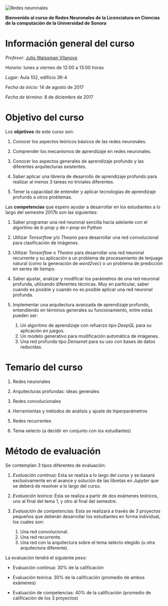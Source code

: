 
![Redes neuronales](http://cosmonio.com/Research/Deep-Learning/files/small_1420.png)

**Bienvenido al curso de Redes Neuronales de la Licenciatura en Ciencias de la computación de la Universidad de Sonora**


# Información general del curso

*Profesor:* [Julio Waissman Vilanova](http://mat.uson.mx/~juliowaissman/)

*Horario*: lunes a viernes de 12:00 a 13:00 horas

*Lugar:* Aula 102, edificio 3K-4

*Fecha de inicio:* 14 de agosto de 2017

*Fecha de término:* 8 de diciembre de 2017



# Objetivo del curso

Los **objetivos** de este curso son:

1. Conocer los aspectos teóricos básicos de las redes neuronales.

2. Comprender los mecanismos de aprendizaje en redes neuronales.

3. Conocer los aspectos generales de aprendizaje profundo y las
   diferentes arquitecturas existentes.

4. Saber aplicar una librería de desarrollo de aprendizaje profundo
   para realizar al menos 3 tareas no triviales diferentes.

5. Tener la capacidad de entender y aplicar tecnologías de aprendizaje
   profundo a otros problemas.

Las **competencias** que espero ayudar a desarrollar en los estudiantes a
lo largo del semestre 2017b son las siguientes:

1. Saber programar una red neuronal sencilla hacia adelante con el
   algoritmo de *b-prop* y de *r-prop* en Python

2. Utilizar *Tensorflow* y/o *Theano* para desarrollar una red
   convolucional para clasificación de imágenes.

3. Utilizar *Tensorflow* o *Theano* para desarrollar una red neuronal
   recurrente y su aplicación a un problema de procesamiento de
   lenjuage natural (como la generación de *word2vec*) o un problema
   de predicción en series de tiempo.

4. Saber ajustar, analizar y modificar los parámetros de una red
   neuronal profunda, utilizando diferentes técnicas. Muy en
   particular, saber cuando es posible y cuando no es posible aplicar
   una red neuronal profunda.
   
5. Implementar una arquitectura avanzada de aprendizaje profundo,
   entendiendo en términos generales su funcionamiento, entre estas
   pueden ser:
   
   1. Un algoritmo de aprendizaje con refuerzo tipo *DeepQL* para su
      aplicación en juegos.
   2. Un modelo generativo para modificación automática de imágenes.
   3. Una red profunda tipo *Densenet* para su uso con bases de datos reducidas.

# Temario del curso

1. Redes neuronales

2. Arquitecturas profundas: ideas generales

3. Redes convolucionales

4. Herramientas y métodos de análisis y ajuste de hiperparámetros

5. Redes recurrentes

6. Tema selecto (a decidir en conjunto con los estudiantes) 

# Método de evaluación

Se contemplan 3 tipos diferentes de evaluación:

1. *Evaluación continua:* Esta se realiza a lo largo del curso y se
   basará exclusivamente en el avance y solución de las libretas en
   *Jupyter* que se deberá de resolver a lo largo del curso. 

2. *Evaluación teórica:* Esta se realiza a partir de dos exámenes
   teóricos, uno al final del tema 1, y otro al final del semestre.
   
3. *Evaluación de competencias:* Esta se realizará a través de 3
   proyectos pequeños que deberán desarrollar los estudiantes en forma
   individual, los cuales son:
   1. Una red convolucional.
   2. Una red recurrente.
   3. Una red con la arquitectura sobre el tema selecto elegido (u
      otra arquitectura diferente).

La evaluación tendrá el siguiente peso:

- Evaluación continua: 30% de la calificación

- Evaluación teórica: 30% de la calificación (promedio de ambos
  exámenes)

- Evaluación de competencias: 40% de la calificación (promedio de
  calificación de los 3 proyectos)

